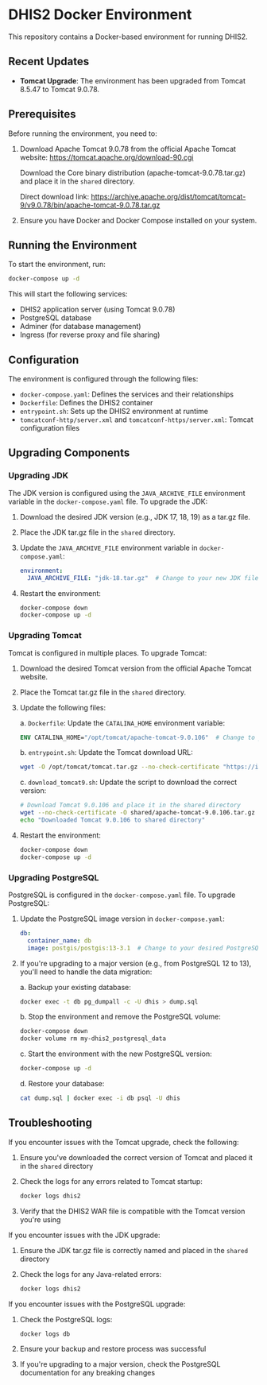 # DHIS2 Docker Environment

This repository contains a Docker-based environment for running DHIS2.

## Recent Updates

- **Tomcat Upgrade**: The environment has been upgraded from Tomcat 8.5.47 to Tomcat 9.0.78.

## Prerequisites

Before running the environment, you need to:

1. Download Apache Tomcat 9.0.78 from the official Apache Tomcat website:
   https://tomcat.apache.org/download-90.cgi

   Download the Core binary distribution (apache-tomcat-9.0.78.tar.gz) and place it in the `shared` directory.

   Direct download link:
   https://archive.apache.org/dist/tomcat/tomcat-9/v9.0.78/bin/apache-tomcat-9.0.78.tar.gz

2. Ensure you have Docker and Docker Compose installed on your system.

## Running the Environment

To start the environment, run:

```bash
docker-compose up -d
```

This will start the following services:
- DHIS2 application server (using Tomcat 9.0.78)
- PostgreSQL database
- Adminer (for database management)
- Ingress (for reverse proxy and file sharing)

## Configuration

The environment is configured through the following files:
- `docker-compose.yaml`: Defines the services and their relationships
- `Dockerfile`: Defines the DHIS2 container
- `entrypoint.sh`: Sets up the DHIS2 environment at runtime
- `tomcatconf-http/server.xml` and `tomcatconf-https/server.xml`: Tomcat configuration files

## Upgrading Components

### Upgrading JDK

The JDK version is configured using the `JAVA_ARCHIVE_FILE` environment variable in the `docker-compose.yaml` file. To upgrade the JDK:

1. Download the desired JDK version (e.g., JDK 17, 18, 19) as a tar.gz file.
2. Place the JDK tar.gz file in the `shared` directory.
3. Update the `JAVA_ARCHIVE_FILE` environment variable in `docker-compose.yaml`:

   ```yaml
   environment:
     JAVA_ARCHIVE_FILE: "jdk-18.tar.gz"  # Change to your new JDK file name
   ```

4. Restart the environment:

   ```bash
   docker-compose down
   docker-compose up -d
   ```

### Upgrading Tomcat

Tomcat is configured in multiple places. To upgrade Tomcat:

1. Download the desired Tomcat version from the official Apache Tomcat website.
2. Place the Tomcat tar.gz file in the `shared` directory.
3. Update the following files:

   a. `Dockerfile`: Update the `CATALINA_HOME` environment variable:

   ```dockerfile
   ENV CATALINA_HOME="/opt/tomcat/apache-tomcat-9.0.106"  # Change to your new Tomcat version
   ```

   b. `entrypoint.sh`: Update the Tomcat download URL:

   ```bash
   wget -O /opt/tomcat/tomcat.tar.gz --no-check-certificate "https://ingress:8443/${TOMCAT_ARCHIVE_FILE}"  # Change to your new Tomcat version
   ```

   c. `download_tomcat9.sh`: Update the script to download the correct version:

   ```bash
   # Download Tomcat 9.0.106 and place it in the shared directory
   wget --no-check-certificate -O shared/apache-tomcat-9.0.106.tar.gz https://dlcdn.apache.org/tomcat/tomcat-9/v9.0.106/bin/apache-tomcat-9.0.106.tar.gz
   echo "Downloaded Tomcat 9.0.106 to shared directory"
   ```

4. Restart the environment:

   ```bash
   docker-compose down
   docker-compose up -d
   ```

### Upgrading PostgreSQL

PostgreSQL is configured in the `docker-compose.yaml` file. To upgrade PostgreSQL:

1. Update the PostgreSQL image version in `docker-compose.yaml`:

   ```yaml
   db:
     container_name: db
     image: postgis/postgis:13-3.1  # Change to your desired PostgreSQL version
   ```

2. If you're upgrading to a major version (e.g., from PostgreSQL 12 to 13), you'll need to handle the data migration:

   a. Backup your existing database:

   ```bash
   docker exec -t db pg_dumpall -c -U dhis > dump.sql
   ```

   b. Stop the environment and remove the PostgreSQL volume:

   ```bash
   docker-compose down
   docker volume rm my-dhis2_postgresql_data
   ```

   c. Start the environment with the new PostgreSQL version:

   ```bash
   docker-compose up -d
   ```

   d. Restore your database:

   ```bash
   cat dump.sql | docker exec -i db psql -U dhis
   ```

## Troubleshooting

If you encounter issues with the Tomcat upgrade, check the following:
1. Ensure you've downloaded the correct version of Tomcat and placed it in the `shared` directory
2. Check the logs for any errors related to Tomcat startup:

   ```bash
   docker logs dhis2
   ```

3. Verify that the DHIS2 WAR file is compatible with the Tomcat version you're using

If you encounter issues with the JDK upgrade:
1. Ensure the JDK tar.gz file is correctly named and placed in the `shared` directory
2. Check the logs for any Java-related errors:

   ```bash
   docker logs dhis2
   ```

If you encounter issues with the PostgreSQL upgrade:
1. Check the PostgreSQL logs:

   ```bash
   docker logs db
   ```

2. Ensure your backup and restore process was successful
3. If you're upgrading to a major version, check the PostgreSQL documentation for any breaking changes
